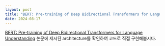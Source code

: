 ```yaml
---
layout: post
title: "BERT: Pre-training of Deep Bidirectional Transformers for Language Understanding"
date: 2024-08-17
---
```


[BERT: Pre-training of Deep Bidirectional Transformers for Language Understanding](https://arxiv.org/pdf/1810.04805) 논문에 제시된 architecture를 확인하여 코드로 직접 구현해봅시다.



